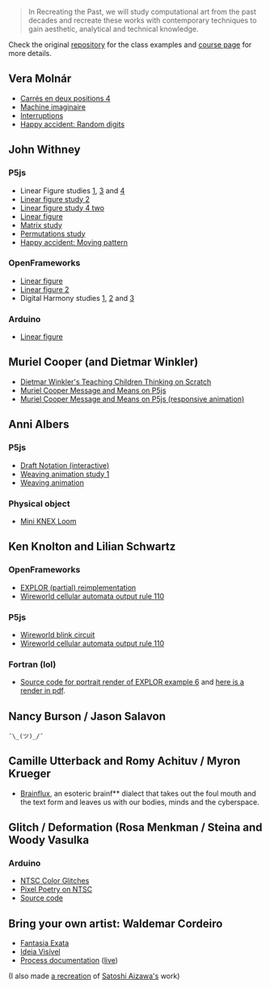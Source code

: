 > In Recreating the Past, we will study computational art from the past decades and recreate these works with contemporary techniques to gain aesthetic, analytical and technical knowledge.

Check the original [repository](https://github.com/ofZach/RTP_SFPC_SUMMER20) for the class examples and [course page](https://sfpc.io/recreatingthepast-spring2020/) for more details.

## Vera Molnár

- [Carrés en deux positions 4](p5js/vera-moln-rcarr-s-en-deux-positions-4/dist)
- [Machine imaginaire](p5js/vera-moln-rimaginary-machine/dist)
- [Interruptions](p5js/vera-moln-rinterruptions/dist)
- [Happy accident: Random digits](p5js/random-digits-animation/dist)

## John Withney

### P5js

- Linear Figure studies [1](p5js/john-withneylinear-figure-1/dist), [3](p5js/john-withneylinear-figure-3/dist) and [4](p5js/john-withneylinear-figure-4-random/dist)
- [Linear figure study 2](p5js/john-withneylinear-figure-2/dist)
- [Linear figure study 4 two](p5js/john-withneylinear-figure-4-two/dist)
- [Linear figure](p5js/john-withneylinear-figure/dist)
- [Matrix study](p5js/john-withneymatrix-study-1/dist)
- [Permutations study](p5js/john-withneypermutations/dist)
- [Happy accident: Moving pattern](https://www.youtube.com/watch?v=T2r_tBrxVjs)

### OpenFrameworks

- [Linear figure](openframeworks/john-withney-linear-figure)
- [Linear figure 2](openframeworks/john-withneylinear-figure-2)
- Digital Harmony studies [1](openframeworks/john-withney-digital-harmony-1), [2](openframeworks/john-withney-digital-harmony-2) and [3](openframeworks/john-withney-digital-harmony-3)

### Arduino

- [Linear figure](arduino/john-withney-linear-figure)

## Muriel Cooper (and Dietmar Winkler)

- [Dietmar Winkler's Teaching Children Thinking on Scratch](https://scratch.mit.edu/projects/404039785/)
- [Muriel Cooper Message and Means on P5js](p5js/muriel-coopermeans-and-message/dist)
- [Muriel Cooper Message and Means on P5js (responsive animation)](p5js/muriel-coopermeans-and-meaning-responsive/dist)

## Anni Albers

### P5js
- [Draft Notation (interactive)](p5js/anni-albersdraft-notation/dist)
- [Weaving animation study 1](p5js/weaving-animation-study-1/dist)
- [Weaving animation](p5js/weaving-animation-study-2/dist)

### Physical object

- [Mini KNEX Loom](objects/miniloom1.jpg)

## Ken Knolton and Lilian Schwartz

### OpenFrameworks

- [EXPLOR (partial) reimplementation](openframeworks/EXPLOR)
- [Wireworld cellular automata output rule 110](openframeworks/wireworld)

### P5js

- [Wireworld blink circuit](p5js/cellular-automata-wireworld-1/dist)
- [Wireworld cellular automata output rule 110](p5js/cellular-automatawireworld-rule-110/dist)

### Fortran (lol)

- [Source code for portrait render of EXPLOR example 6](https://github.com/murilopolese/explor/blob/master/examples/example6_1.explor) and [here is a render in pdf](https://github.com/murilopolese/RTP_SFPC_SUMMER20/blob/master/openframeworks/EXPLOR/example6_1.pdf).

## Nancy Burson / Jason Salavon

`¯\_(ツ)_/¯`

## Camille Utterback and Romy Achituv / Myron Krueger

- [Brainflux](objects/BRAINFLUX.pdf), an esoteric brainf** dialect that takes out the foul mouth and the text form and leaves us with our bodies, minds and the cyberspace.

## Glitch / Deformation (Rosa Menkman / Steina and Woody Vasulka

### Arduino

- [NTSC Color Glitches](https://www.youtube.com/watch?v=5xNUvFZrUEE)
- [Pixel Poetry on NTSC](https://www.youtube.com/watch?v=V1CWwLJ93Tg)
- [Source code](arduino/esp_8_bit)

## Bring your own artist: Waldemar Cordeiro

- [Fantasia Exata](p5js/waldemar-cordeirofantasia-exata-1/dist)
- [Ideia Visível](p5js/waldemar-cordeiroideia-visivel/dist)
- [Process documentation](objects/Recriando_Waldemar_Cordeiro.pdf) ([live](https://docs.google.com/presentation/d/1oZKqfZcPlffNerq9TVY6gtqxfmuuQ71iDdg3lt-sCRc/edit?usp=sharing))

(I also made [a recreation](p5js/satoshi_aizawa/dist) of [Satoshi Aizawa's](https://twitter.com/satoshi_aizawa/status/1236958279395430405) work)
